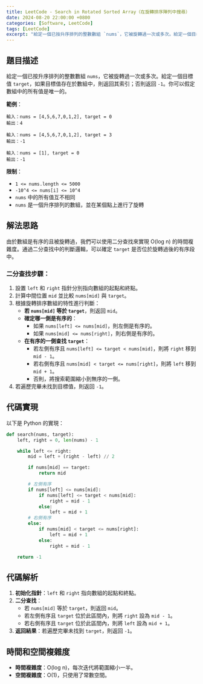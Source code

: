 ```yaml
---
title: LeetCode - Search in Rotated Sorted Array（在旋轉排序陣列中搜尋）
date: 2024-08-20 22:00:00 +0800
categories: [Software, LeetCode]
tags: [LeetCode] 
excerpt: "給定一個已按升序排列的整數數組 `nums`，它被旋轉過一次或多次。給定一個目標值 `target`，如果目標值存在於數組中，則返回其索引；否則返回 `-1`。你可以假定數組中的所有值是唯一的。"
---
```


## 題目描述
給定一個已按升序排列的整數數組 `nums`，它被旋轉過一次或多次。給定一個目標值 `target`，如果目標值存在於數組中，則返回其索引；否則返回 `-1`。你可以假定數組中的所有值是唯一的。

**範例**：

```plaintext
輸入：nums = [4,5,6,7,0,1,2], target = 0
輸出：4

輸入：nums = [4,5,6,7,0,1,2], target = 3
輸出：-1

輸入：nums = [1], target = 0
輸出：-1
```

**限制**：
- `1 <= nums.length <= 5000`
- `-10^4 <= nums[i] <= 10^4`
- `nums` 中的所有值互不相同
- `nums` 是一個升序排列的數組，並在某個點上進行了旋轉

## 解法思路
由於數組是有序的且被旋轉過，我們可以使用二分查找來實現 O(log n) 的時間複雜度。通過二分查找中的判斷邏輯，可以確定 `target` 是否位於旋轉過後的有序段中。

### 二分查找步驟：
1. 設置 `left` 和 `right` 指針分別指向數組的起點和終點。
2. 計算中間位置 `mid` 並比較 `nums[mid]` 與 `target`。
3. 根據旋轉排序數組的特性進行判斷：
   - **若 `nums[mid]` 等於 `target`**，則返回 `mid`。
   - **確定哪一側是有序的**：
     - 如果 `nums[left] <= nums[mid]`，則左側是有序的。
     - 如果 `nums[mid] <= nums[right]`，則右側是有序的。
   - **在有序的一側查找 `target`**：
     - 若左側有序且 `nums[left] <= target < nums[mid]`，則將 `right` 移到 `mid - 1`。
     - 若右側有序且 `nums[mid] < target <= nums[right]`，則將 `left` 移到 `mid + 1`。
     - 否則，將搜索範圍縮小到無序的一側。
4. 若遍歷完畢未找到目標值，則返回 `-1`。

## 代碼實現

以下是 Python 的實現：

```python
def search(nums, target):
    left, right = 0, len(nums) - 1

    while left <= right:
        mid = left + (right - left) // 2

        if nums[mid] == target:
            return mid

        # 左側有序
        if nums[left] <= nums[mid]:
            if nums[left] <= target < nums[mid]:
                right = mid - 1
            else:
                left = mid + 1
        # 右側有序
        else:
            if nums[mid] < target <= nums[right]:
                left = mid + 1
            else:
                right = mid - 1

    return -1
```

## 代碼解析
1. **初始化指針**：`left` 和 `right` 指向數組的起點和終點。
2. **二分查找**：
   - 若 `nums[mid]` 等於 `target`，則返回 `mid`。
   - 若左側有序且 `target` 位於此區間內，則將 `right` 設為 `mid - 1`。
   - 若右側有序且 `target` 位於此區間內，則將 `left` 設為 `mid + 1`。
3. **返回結果**：若遍歷完畢未找到 `target`，則返回 `-1`。

## 時間和空間複雜度
- **時間複雜度**：O(log n)，每次迭代將範圍縮小一半。
- **空間複雜度**：O(1)，只使用了常數空間。
